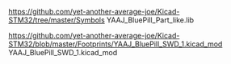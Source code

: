 https://github.com/yet-another-average-joe/Kicad-STM32/tree/master/Symbols
YAAJ_BluePill_Part_like.lib

https://github.com/yet-another-average-joe/Kicad-STM32/blob/master/Footprints/YAAJ_BluePill_SWD_1.kicad_mod
YAAJ_BluePill_SWD_1.kicad_mod